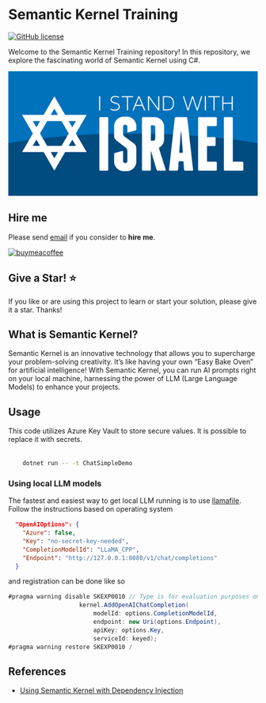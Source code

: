 # Semantic Kernel Training

[![GitHub license](https://img.shields.io/badge/license-MIT-blue.svg?style=flat-square)](https://raw.githubusercontent.com/kdcllc/semantic-kernel-training/master/LICENSE)

Welcome to the Semantic Kernel Training repository! In this repository, we explore the fascinating world of Semantic Kernel using C#.

![I Stand With Israel](./images/IStandWithIsrael.png)

## Hire me

Please send [email](mailto:kingdavidconsulting@gmail.com) if you consider to **hire me**.

[![buymeacoffee](https://www.buymeacoffee.com/assets/img/custom_images/orange_img.png)](https://www.buymeacoffee.com/vyve0og)

## Give a Star! :star:

If you like or are using this project to learn or start your solution, please give it a star. Thanks!

## What is Semantic Kernel?

Semantic Kernel is an innovative technology that allows you to supercharge your problem-solving creativity. It’s like having your own “Easy Bake Oven” for artificial intelligence! With Semantic Kernel, you can run AI prompts right on your local machine, harnessing the power of LLM (Large Language Models) to enhance your projects.

## Usage

This code utilizes Azure Key Vault to store secure values. It is possible to replace it with secrets.

```bash

    dotnet run -- -t ChatSimpleDemo

```

### Using local LLM models

The fastest and easiest way to get local LLM running is to use [llamafile](https://github.com/Mozilla-Ocho/llamafile/). Follow the instructions based on operating system

```json
  "OpenAIOptions": {
    "Azure": false,
    "Key": "no-secret-key-needed",
    "CompletionModelId": "LLaMA_CPP",
    "Endpoint": "http://127.0.0.1:8080/v1/chat/completions"
  }
```

and registration can be done like so

```csharp
#pragma warning disable SKEXP0010 // Type is for evaluation purposes only and is subject to change or removal in future updates. Suppress this diagnostic to proceed.
                    kernel.AddOpenAIChatCompletion(
                        modelId: options.CompletionModelId,
                        endpoint: new Uri(options.Endpoint),
                        apiKey: options.Key,
                        serviceId: keyed);
#pragma warning restore SKEXP0010 /
```


## References

- [Using Semantic Kernel with Dependency Injection](https://devblogs.microsoft.com/semantic-kernel/using-semantic-kernel-with-dependency-injection/)